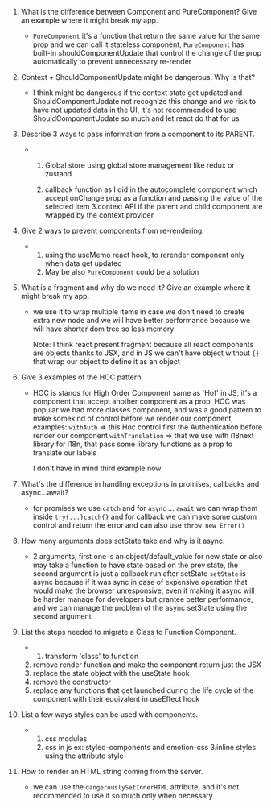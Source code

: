 1. What is the difference between Component and PureComponent? Give
   an example where it might break my app.

   - `PureComponent` it's a function that return the same value for the same prop and we can call it stateless component, `PureComponent` has built-in shouldComponentUpdate that control the change of the prop automatically to prevent unnecessary re-render

2. Context + ShouldComponentUpdate might be dangerous. Why is that?

   - I think might be dangerous if the context state get updated and ShouldComponentUpdate not recognize this change and we risk to have not updated data in the UI, it's not recommended to use ShouldComponentUpdate so much and let react do that for us

3. Describe 3 ways to pass information from a component to its PARENT.

   - 1. Global store using global store management like redux or zustand

     2. callback function as I did in the autocomplete component which accept onChange prop as a function and passing the value of the selected item
        3.context API if the parent and child component are wrapped by the context provider

4. Give 2 ways to prevent components from re-rendering.

   - 1. using the useMemo react hook, to rerender component only when data get updated
     2. May be also `PureComponent` could be a solution

5. What is a fragment and why do we need it? Give an example where it might
   break my app.

   - we use it to wrap multiple items in case we don't need to create extra new node and we will have better performance because we will have shorter dom tree so less memory

     Note: I think react present fragment because all react components are objects thanks to JSX, and in JS we can't have object without `{}` that wrap our object to define it as an object

6. Give 3 examples of the HOC pattern.

   - HOC is stands for High Order Component same as 'Hof' in JS, it's a component that accept another component as a prop, HOC was popular we had more classes component, and was a good pattern to make somekind of control before we render our component, examples:
     `withAuth` => this Hoc control first the Authentication before render our component
     `withTranslation` => that we use with i18next library for i18n, that pass some library functions as a prop to translate our labels

     I don't have in mind third example now

7. What's the difference in handling exceptions in promises, callbacks
   and async...await?

   - for promises we use `catch`
     and for `async` ... `await` we can wrap them inside `try{...}catch{}`
     and for callback we can make some custom control and return the error and can also use `throw new Error()`

8. How many arguments does setState take and why is it async.

   - 2 arguments, first one is an object/default_value for new state or also may take a function to have state based on the prev state, the second argument is just a callback run after setState
     `setState` is async because if it was sync in case of expensive operation that would make the browser unresponsive, even if making it async will be harder manage for developers but grantee better performance, and we can manage the problem of the async setState using the second argument

9. List the steps needed to migrate a Class to Function Component.

   - 1. transform 'class' to function

   2. remove render function and make the component return just the JSX
   3. replace the state object with the useState hook
   4. remove the constructor
   5. replace any functions that get launched during the life cycle of the component with their equivalent in useEffect hook

10. List a few ways styles can be used with components.

    - 1. css modules
      2. css in js ex: styled-components and emotion-css
         3.inline styles using the attribute style

11. How to render an HTML string coming from the server.

    - we can use the `dangerouslySetInnerHTML` attribute, and it's not recommended to use it so much only when necessary
